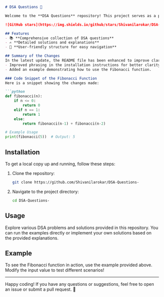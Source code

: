 ```markdown
# DSA Questions 🚀

Welcome to the **DSA Questions** repository! This project serves as a platform for developers and learners to practice and enhance their skills in Data Structures and Algorithms (DSA). This repository is designed to help you improve your understanding of various data structures and algorithms through a collection of questions and solutions.

![GitHub stars](https://img.shields.io/github/stars/Shivanilarokar/DSA-Questions-?style=social) ![Forks](https://img.shields.io/github/forks/Shivanilarokar/DSA-Questions-?style=social)

## Features
- 📚 **Comprehensive collection of DSA questions**
- ✍️ **Detailed solutions and explanations**
- 🤖 **User-friendly structure for easy navigation**

## Summary of the Changes
In the latest update, the README file has been enhanced to improve clarity and provide additional guidance on the Fibonacci function. The changes include:
- Improved phrasing in the installation instructions for better clarity.
- Added an example demonstrating how to use the Fibonacci function.

### Code Snippet of the Fibonacci Function
Here is a snippet showing the changes made:

```python
def fibonacci(n):
    if n <= 0:
        return 0
    elif n == 1:
        return 1
    else:
        return fibonacci(n-1) + fibonacci(n-2)

# Example Usage
print(fibonacci(5))  # Output: 5
```

## Installation
To get a local copy up and running, follow these steps:

1. Clone the repository:
    ```bash
    git clone https://github.com/Shivanilarokar/DSA-Questions-
    ```
2. Navigate to the project directory:
    ```bash
    cd DSA-Questions-
    ```

## Usage
Explore various DSA problems and solutions provided in this repository. You can run the examples directly or implement your own solutions based on the provided explanations.

## Example
To see the Fibonacci function in action, use the example provided above. Modify the input value to test different scenarios!

---

Happy coding! If you have any questions or suggestions, feel free to open an issue or submit a pull request. 🌟
```